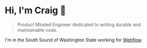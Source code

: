 # Hi, I'm Craig 👋
> Product Minded Engineer dedicated to writing durable and maintainable code.

I'm in the South Sound of Washington State working for [Webflow][webflow]



[webflow]: https://github.com/webflow

